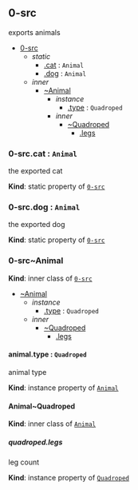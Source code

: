 <a name="module_0-src"></a>
## 0-src
exports animals


* [0-src](#module_0-src)
    * _static_
        * [.cat](#module_0-src.cat) : <code>Animal</code>
        * [.dog](#module_0-src.dog) : <code>Animal</code>
    * _inner_
        * [~Animal](#module_0-src..Animal)
            * _instance_
                * [.type](#module_0-src..Animal+type) : <code>Quadroped</code>
            * _inner_
                * [~Quadroped](#module_0-src..Animal..Quadroped)
                    * [.legs](#module_0-src..Animal..Quadroped+legs)

<a name="module_0-src.cat"></a>
### 0-src.cat : <code>Animal</code>
the exported cat

**Kind**: static property of <code>[0-src](#module_0-src)</code>  
<a name="module_0-src.dog"></a>
### 0-src.dog : <code>Animal</code>
the exported dog

**Kind**: static property of <code>[0-src](#module_0-src)</code>  
<a name="module_0-src..Animal"></a>
### 0-src~Animal
**Kind**: inner class of <code>[0-src](#module_0-src)</code>  

* [~Animal](#module_0-src..Animal)
    * _instance_
        * [.type](#module_0-src..Animal+type) : <code>Quadroped</code>
    * _inner_
        * [~Quadroped](#module_0-src..Animal..Quadroped)
            * [.legs](#module_0-src..Animal..Quadroped+legs)

<a name="module_0-src..Animal+type"></a>
#### animal.type : <code>Quadroped</code>
animal type

**Kind**: instance property of <code>[Animal](#module_0-src..Animal)</code>  
<a name="module_0-src..Animal..Quadroped"></a>
#### Animal~Quadroped
**Kind**: inner class of <code>[Animal](#module_0-src..Animal)</code>  
<a name="module_0-src..Animal..Quadroped+legs"></a>
##### quadroped.legs
leg count

**Kind**: instance property of <code>[Quadroped](#module_0-src..Animal..Quadroped)</code>  
